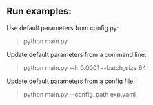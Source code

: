 ## Run examples:

Use default parameters from config.py: <br>
> python main.py <br>

Update default parameters from a command line: <br>

> python main.py --lr 0.0001 --batch_size 64 <br>

Update default parameters from a config file: <br>

> python main.py --config_path exp.yaml <br>